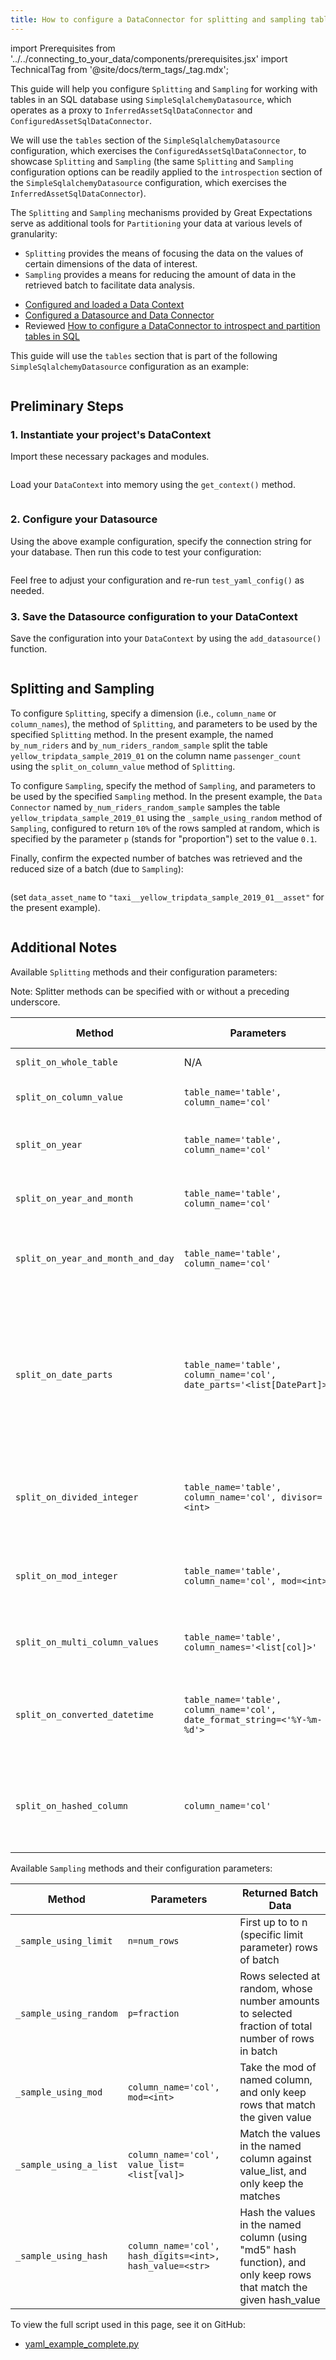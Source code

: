```yaml
---
title: How to configure a DataConnector for splitting and sampling tables in SQL
---
```

import Prerequisites from '../../connecting_to_your_data/components/prerequisites.jsx'
import TechnicalTag from '@site/docs/term_tags/_tag.mdx';

This guide will help you configure `Splitting` and `Sampling` for working with tables in an SQL database using
`SimpleSqlalchemyDatasource`, which operates as a proxy to `InferredAssetSqlDataConnector` and
`ConfiguredAssetSqlDataConnector`.

We will use the `tables` section of the `SimpleSqlalchemyDatasource` configuration, which exercises the
`ConfiguredAssetSqlDataConnector`, to showcase `Splitting` and `Sampling` (the same `Splitting` and `Sampling`
configuration options can be readily applied to the `introspection` section of the `SimpleSqlalchemyDatasource`
configuration, which exercises the `InferredAssetSqlDataConnector`).

The `Splitting` and `Sampling` mechanisms provided by Great Expectations serve as additional tools for `Partitioning`
your data at various levels of granularity:
- `Splitting` provides the means of focusing the <TechnicalTag tag="batch" text="Batch" /> data on the values of certain dimensions of the data of interest.
- `Sampling` provides a means for reducing the amount of data in the retrieved batch to facilitate data analysis.

<Prerequisites>

- [Configured and loaded a Data Context](../../../tutorials/getting_started/tutorial_setup.md)
- [Configured a Datasource and Data Connector](../../../reference/datasources.md)
- Reviewed [How to configure a DataConnector to introspect and partition tables in SQL](../how_to_configure_a_dataconnector_to_introspect_and_partition_tables_in_sql.md)

</Prerequisites>

This guide will use the `tables` section that is part of the following `SimpleSqlalchemyDatasource` configuration as an
example:

```python file=../../../../tests/integration/docusaurus/connecting_to_your_data/how_to_introspect_and_partition_your_data/sql_database/yaml_example_complete.py#L9-L77
```

## Preliminary Steps

### 1. Instantiate your project's DataContext

Import these necessary packages and modules.

```python file=../../../../tests/integration/docusaurus/connecting_to_your_data/how_to_introspect_and_partition_your_data/sql_database/yaml_example_complete.py#L3
```

Load your `DataContext` into memory using the `get_context()` method.

```python file=../../../../tests/integration/docusaurus/connecting_to_your_data/how_to_introspect_and_partition_your_data/sql_database/yaml_example_complete.py#L7
```

### 2. Configure your Datasource

Using the above example configuration, specify the connection string for your database.  Then run this code to test your
configuration:

```python file=../../../../tests/integration/docusaurus/connecting_to_your_data/how_to_introspect_and_partition_your_data/sql_database/yaml_example_complete.py#L86
```

Feel free to adjust your configuration and re-run `test_yaml_config()` as needed.

### 3. Save the Datasource configuration to your DataContext

Save the configuration into your `DataContext` by using the `add_datasource()` function.

```python file=../../../../tests/integration/docusaurus/connecting_to_your_data/how_to_introspect_and_partition_your_data/sql_database/yaml_example_complete.py#L88
```

## Splitting and Sampling

To configure `Splitting`, specify a dimension (i.e., `column_name` or `column_names`), the method of `Splitting`, and
parameters to be used by the specified `Splitting` method.  In the present example, the <TechnicalTag tag="data_connector" text="Data Connectors" /> named
`by_num_riders` and `by_num_riders_random_sample` split the table `yellow_tripdata_sample_2019_01` on the column name
`passenger_count` using the `split_on_column_value` method of `Splitting`.

To configure `Sampling`, specify the method of `Sampling`, and parameters to be used by the specified `Sampling` method.
In the present example, the `Data Connector` named `by_num_riders_random_sample` samples the table
`yellow_tripdata_sample_2019_01` using the `_sample_using_random` method of `Sampling`, configured to return `10%` of
the rows sampled at random, which is specified by the parameter `p` (stands for "proportion") set to the value `0.1`.

Finally, confirm the expected number of batches was retrieved and the reduced size of a batch (due to `Sampling`):

```python file=../../../../tests/integration/docusaurus/connecting_to_your_data/how_to_introspect_and_partition_your_data/sql_database/yaml_example_complete.py#L169-L173
```

(set `data_asset_name` to `"taxi__yellow_tripdata_sample_2019_01__asset"` for the present example).

```python file=../../../../tests/integration/docusaurus/connecting_to_your_data/how_to_introspect_and_partition_your_data/sql_database/yaml_example_complete.py#L179-L186
```

## Additional Notes

Available `Splitting` methods and their configuration parameters:

Note: Splitter methods can be specified with or without a preceding underscore.

| Method                          | Parameters                                                               | Returned Batch Data                                                                                                                                                                                        |
|---------------------------------|--------------------------------------------------------------------------|------------------------------------------------------------------------------------------------------------------------------------------------------------------------------------------------------------|
| `split_on_whole_table`            | N/A                                                                      | Identical to original                                                                                                                                                                                      |
| `split_on_column_value`           | `table_name='table', column_name='col'`                                  | Rows where value of column_name are same                                                                                                                                                                   |
| `split_on_year`                   | `table_name='table', column_name='col'`                                  | Rows where the year of a datetime column are the same                                                                                                                                                      |
| `split_on_year_and_month`         | `table_name='table', column_name='col'`                                  | Rows where the year and month of a datetime column are the same                                                                                                                                            |
| `split_on_year_and_month_and_day` | `table_name='table', column_name='col'`                                  | Rows where the year, month and day of a datetime column are the same                                                                                                                                       |
| `split_on_date_parts`             | `table_name='table', column_name='col', date_parts='<list[DatePart]>'`   | Rows where the date parts of a datetime column are the same. Date parts can be specified as DatePart objects or as their string equivalent e.g. "year", "month", "week", "day", "hour", "minute", or "second" |
| `split_on_divided_integer`        | `table_name='table', column_name='col', divisor=<int>`                   | Rows where value of column_name divided (using integral division) by the given divisor are same                                                                                                            |
| `split_on_mod_integer`            | `table_name='table', column_name='col', mod=<int>`                       | Rows where value of column_name divided (using modular division) by the given mod are same                                                                                                                 |
| `split_on_multi_column_values`    | `table_name='table', column_names='<list[col]>'`                         | Rows where values of column_names are same                                                                                                                                                                 |
| `split_on_converted_datetime`     | `table_name='table', column_name='col', date_format_string=<'%Y-%m-%d'>` | Rows where value of column_name converted to datetime using the given date_format_string are same                                                                                                          |
| `split_on_hashed_column`          | `column_name='col'`                                                      | Rows where value of column_name hashed (using "md5" hash function) are same (experimental)                                                                                                                 |
    


Available `Sampling` methods and their configuration parameters:

| Method               | Parameters                                               | Returned Batch Data                                                                                                 |
|----------------------|----------------------------------------------------------|---------------------------------------------------------------------------------------------------------------------|
| `_sample_using_limit`  | `n=num_rows`                                             | First up to to n (specific limit parameter) rows of batch                                                           |
| `_sample_using_random` | `p=fraction`                                             | Rows selected at random, whose number amounts to selected fraction of total number of rows in batch                 |
| `_sample_using_mod`    | `column_name='col', mod=<int>`                           | Take the mod of named column, and only keep rows that match the given value                                         |
| `_sample_using_a_list` | `column_name='col', value_list=<list[val]>`              | Match the values in the named column against value_list, and only keep the matches                                  |
| `_sample_using_hash`   | `column_name='col', hash_digits=<int>, hash_value=<str>` | Hash the values in the named column (using "md5" hash function), and only keep rows that match the given hash_value |


To view the full script used in this page, see it on GitHub:

- [yaml_example_complete.py](https://github.com/great-expectations/great_expectations/blob/develop/tests/integration/docusaurus/connecting_to_your_data/how_to_introspect_and_partition_your_data/sql_database/yaml_example_complete.py)
